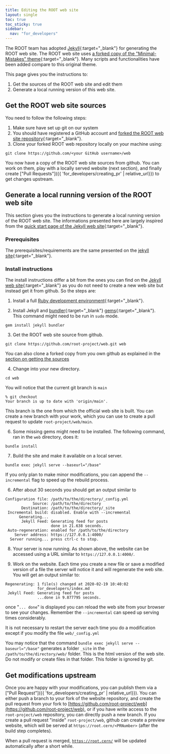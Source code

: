 ```yaml
---
title: Editing the ROOT web site
layout: single
toc: true
toc_sticky: true
sidebar:
  nav: "for_developers"
---
```


The ROOT team has adopted [Jekyll](https://jekyllrb.com/){:target="_blank"} for generating
the ROOT web site. The ROOT web site uses [a forked copy of the
"Minimal-Mistakes" theme](https://github.com/root-project/minimal-mistakes){:target="_blank"}.
Many scripts and functionalities have been added compare to this original theme.

This page gives you the instructions to:

1. Get the sources of the ROOT web site and edit them
2. Generate a local running version of this web site.

## Get the ROOT web site sources

You need to follow the following steps:

1. Make sure have set up git on our system
2. You should have registered a GitHub account and [forked the ROOT web site repository](https://github.com/root-project/web/fork){:target="_blank"}.
3. Clone your forked ROOT web repository locally on your machine using:
```
git clone https://github.com/<your GitHub username>/web
```

You now have a copy of the ROOT web site sources from github. You can
work on them, play with a locally served website (next section), and finally
create ["Pull Requests"]({{ 'for_developers/creating_pr' | relative_url}})
to get changes upstream.


## Generate a local running version of the ROOT web site

This section gives you the instructions to generate a local running version
of the ROOT web site. The informations presented here are largely inspired from the
[quick start page of the Jekyll web site](https://jekyllrb.com/docs/){:target="_blank"}.

### Prerequisites

The prerequisites/requirements are the same presented on the
[jekyll site](https://jekyllrb.com/docs/installation/#requirements){:target="_blank"}.

### Install instructions

The install instructions differ a bit from the ones you can find on the
[Jekyll web site](https://jekyllrb.com/docs/){:target="_blank"}
as you do not need to create a new web site but instead
get it from github. So the steps are:

1. Install a full [Ruby development environment](https://jekyllrb.com/docs/installation/){:target="_blank"}.

2. Install Jekyll and [bundler](https://jekyllrb.com/docs/ruby-101/#bundler){:target="_blank"}
   [gems](https://jekyllrb.com/docs/ruby-101/#gems){:target="_blank"}. This command
   might need to be run in `sudo` mode.
```
gem install jekyll bundler
```

3. Get the ROOT web site source from github.
```
git clone https://github.com/root-project/web.git web
```
You can also clone a forked copy from you own github as explained in the
[section on getting the sources](#get-the-root-web-site-sources)

4. Change into your new directory.
```
cd web
```
You will notice that the current git branch is `main`
```
% git checkout
Your branch is up to date with 'origin/main'.
```
This branch is the one from which the official web site is built. You can create a
new branch with your work, which you can use to create a pull request to update
`root-project/web/main`.

6. Some missing gems might need to be installed. The following command, ran
   in the `web` directory, does it:
```
bundle install
```  
7. Build the site and make it available on a local server.
```
bundle exec jekyll serve --baseurl="/base"
```
If you only plan to make minor modifications, you can append the `--incremental` flag
to speed up the rebuild process.

6. After about 30 seconds you should get an output similar to
```
Configuration file: /path/to/the/directory/_config.yml
            Source: /path/to/the/directory
       Destination: /path/to/the/directory/_site
 Incremental build: disabled. Enable with --incremental
      Generating...
       Jekyll Feed: Generating feed for posts
                    done in 21.638 seconds.
 Auto-regeneration: enabled for /path/to/the/directory
    Server address: https://127.0.0.1:4000/
  Server running... press ctrl-c to stop.
```

8. Your server is now running. As shown above, the website can be accessed using a URL
similar to `https://127.0.0.1:4000/`.

9. Work on the website.
   Each time you create a new file or save a modified version of a file
   the server will notice it and will regenerate the web site. You will get an output
   similar to:
```
Regenerating: 1 file(s) changed at 2020-02-19 10:40:02
              for_developers/index.md
 Jekyll Feed: Generating feed for posts
              ...done in 9.877795 seconds.
```
once "`... done`" is displayed you can reload the web site from your browser to see your
changes. Remember the `--incremental` can speed up serving times considerably.

It is not necessary to restart the server each time you do a modification except if you
modify the file `web/_config.yml`

You may notice that the command `bundle exec jekyll serve --baseurl="/base"` generates a folder `_site` in
the `/path/to/the/directory/web/` folder. This is the html version of the web site. Do not
modify or create files in that folder. This folder is ignored by git.


## Get modifications upstream

Once you are happy with your modifications, you can publish them via a
["Pull Request"]({{ 'for_developers/creating_pr' | relative_url}}). You
can either push a branch to your fork of the website repository, and create the pull
request from your fork to [https://github.com/root-project/web](https://github.com/root-project/web), or
if you have write access to the `root-project/web` repository, you can directly push a new branch.
If you create a pull request "inside" `root-project/web`, github can create a preview website, which
will be served at `https://root.cern/<PRNumber>` (after the build step completes).

When a pull request is merged, [`https://root.cern/`](https://root.cern/) will be updated automatically
after a short while.
